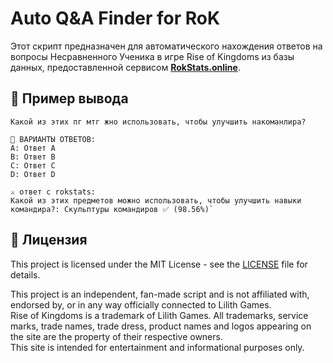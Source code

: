 
# Auto Q&A Finder for RoK
Этот скрипт предназначен для автоматического нахождения ответов на вопросы Несравненного Ученика в игре Rise of Kingdoms из базы данных, предоставленной сервисом **[RokStats.online](https://www.rokstats.online/)**. 

## 📜 Пример вывода

```📜 ВОПРОС:
Какой из этих пг мтг жно использовать, чтобы улучшить накоманлира?

📝 ВАРИАНТЫ ОТВЕТОВ:
A: Ответ A
B: Ответ B
C: Ответ C
D: Ответ D

⚔️ ответ с rokstats:
Какой из этих предметов можно использовать, чтобы улучшить навыки командира?: Скульптуры командиров ✅ (98.56%)` 
```
## 📝 Лицензия

This project is licensed under the MIT License - see the [LICENSE](https://github.com/JustKirill1/rok_exam/blob/master/LICENSE) file for details. 

This project is an independent, fan-made script and is not affiliated with, endorsed by, or in any way officially connected to Lilith Games.  
Rise of Kingdoms is a trademark of Lilith Games. All trademarks, service marks, trade names, trade dress, product names and logos appearing on the site are the property of their respective owners.  
This site is intended for entertainment and informational purposes only.